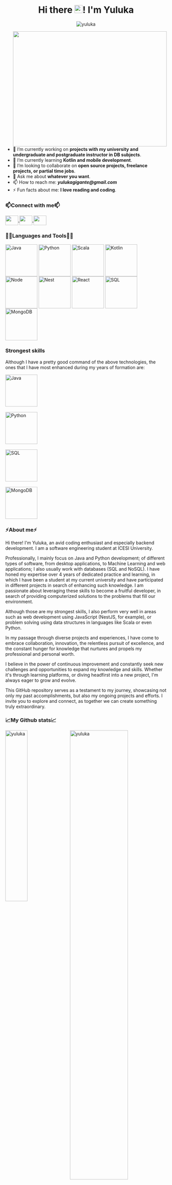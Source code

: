 <h1 align="center"> Hi there <img src="https://media.giphy.com/media/hvRJCLFzcasrR4ia7z/giphy.gif" width="25px">! I'm Yuluka </h1>

<p align="center"> <img src="https://komarev.com/ghpvc/?username=cuatrosr&label=Profile%20views&color=0e75b6&style=flat" alt="yuluka"> </p>
<img align="right" width="480px" height="360px" src="https://media.giphy.com/media/v1.Y2lkPTc5MGI3NjExMG5rbDR3bWZkeW40ZjUyYjdqejJ0dHJvZXFobHNtaHI0d3Izamo2ciZlcD12MV9pbnRlcm5hbF9naWZfYnlfaWQmY3Q9Zw/yYSSBtDgbbRzq/giphy.gif">

- 🔭 I’m currently working on **projects with my university and undergraduate and postgraduate instructor in DB subjects**.
- 🌱 I’m currently learning **Kotlin and mobile development**.
- 👯 I’m looking to collaborate on **open source projects, freelance projects, or partial time jobs**.
- 💬 Ask me about **whatever you want**.
- 📫 How to reach me: **_yulukagigante@gmail.com_**
- ⚡ Fun facts about me: **I love reading and coding**.

<h3> 📫Connect with me📫 </h3>
<p>
  <a href="https://api.whatsapp.com/send?phone=3127489843" target="_blank">
    <img align="center" src="https://raw.githubusercontent.com/rahuldkjain/github-profile-readme-generator/master/src/images/icons/Social/whatsapp.svg" height="30" width="40">
  </a>
  
  <a href="mailto:yulukagigante@gmail.com" target="_blank">
    <img align="center" src="https://upload.wikimedia.org/wikipedia/commons/7/7e/Gmail_icon_%282020%29.svg" height="30" width="40">
  </a>

  <a href="https://www.linkedin.com/in/yuluka-gigante-muriel-933a33254/" target="_blank">
    <img align="center" src="https://raw.githubusercontent.com/rahuldkjain/github-profile-readme-generator/master/src/images/icons/Social/linked-in-alt.svg" height="30" width="40">
  </a>
</p>

<h3> 👨‍💻Languages and Tools👨‍💻 </h3>

<p>
  <img align="center" src="https://cdn-icons-png.flaticon.com/512/226/226777.png" alt="Java" style="width: 100px; height: 100px;">

  <img align="center" src="https://upload.wikimedia.org/wikipedia/commons/thumb/c/c3/Python-logo-notext.svg/800px-Python-logo-notext.svg.png" alt="Python" style="width: 100px; height: 100px;">
  
  <img align="center" src="https://upload.wikimedia.org/wikipedia/commons/thumb/3/39/Scala-full-color.svg/1920px-Scala-full-color.svg.png" alt="Scala" style="width: 100px; height: 100px;">

  <img align="center" src="https://upload.wikimedia.org/wikipedia/commons/thumb/3/37/Kotlin_Icon_2021.svg/1024px-Kotlin_Icon_2021.svg.png" alt="Kotlin" style="width: 100px; height: 100px;">
  
  <img align="center" src="https://upload.wikimedia.org/wikipedia/commons/thumb/d/d9/Node.js_logo.svg/1920px-Node.js_logo.svg.png" alt="Node" style="width: 100px; height: 100px;">

  <img align="center" src="https://nestjs.com/logo-small-gradient.76616405.svg" alt="Nest" style="width: 100px; height: 100px;">
  
  <img align="center" src="https://upload.wikimedia.org/wikipedia/commons/thumb/3/30/React_Logo_SVG.svg/1024px-React_Logo_SVG.svg.png" alt="React" style="width: 100px; height: 100px;">
  
  <img align="center" src="https://static-00.iconduck.com/assets.00/sql-database-sql-azure-icon-1955x2048-4pmty46t.png" alt="SQL" style="width: 100px; height: 100px;">
  
  <img align="center" src="https://www.svgrepo.com/show/331488/mongodb.svg" alt="MongoDB" style="width: 100px; height: 100px;">
</p>

<h3> Strongest skills </h3>
<p>
Although I have a pretty good command of the above technologies, the ones that I have most enhanced during my years of formation are: 
</p>

<p>
  <img align="center" src="https://cdn-icons-png.flaticon.com/512/226/226777.png" alt="Java" style="width: 100px; height: 100px;">

  <br>
  <br>

  <img align="center" src="https://upload.wikimedia.org/wikipedia/commons/thumb/c/c3/Python-logo-notext.svg/800px-Python-logo-notext.svg.png" alt="Python" style="width: 100px; height: 100px;">

  <br>
  <br>

  <img align="center" src="https://static-00.iconduck.com/assets.00/sql-database-sql-azure-icon-1955x2048-4pmty46t.png" alt="SQL" style="width: 100px; height: 100px;">
  
  <br>
  <br>

  <img align="center" src="https://www.svgrepo.com/show/331488/mongodb.svg" alt="MongoDB" style="width: 100px; height: 100px;">

</p>

<h3> ⚡About me⚡ </h3>
<p>
Hi there! I'm Yuluka, an avid coding enthusiast and especially backend development. I am a software engineering student at ICESI University.

Professionally, I mainly focus on Java and Python development; of different types of software, from desktop applications, to Machine Learning and web applications; I also usually work with databases (SQL and NoSQL). I have honed my expertise over 4 years of dedicated practice and learning, in which I have been a student at my current university and have participated in different projects in search of enhancing such knowledge. I am passionate about leveraging these skills to become a fruitful developer, in search of providing computerized solutions to the problems that fill our environment.

Although those are my strongest skills, I also perform very well in areas such as web development using JavaScript (NestJS, for example), or problem solving using data structures in languages like Scala or even Python.

In my passage through diverse projects and experiences, I have come to embrace collaboration, innovation, the relentless pursuit of excellence, and the constant hunger for knowledge that nurtures and propels my professional and personal worth.

I believe in the power of continuous improvement and constantly seek new challenges and opportunities to expand my knowledge and skills. Whether it's through learning platforms, or diving headfirst into a new project, I'm always eager to grow and evolve.

This GitHub repository serves as a testament to my journey, showcasing not only my past accomplishments, but also my ongoing projects and efforts. I invite you to explore and connect, as together we can create something truly extraordinary.
</p>

<h3> 📈My Github stats📈 </h3>
<img align="right" src="https://github-readme-stats.vercel.app/api?username=yuluka&show_icons=true&theme=react&include_all_commits=true&locale=en" alt="yuluka" width="60%">

<img src="https://github-readme-stats.vercel.app/api/top-langs?username=yuluka&show_icons=true&theme=react&include_all_commits=true&locale=en&layout=compact" alt="yuluka" width="37%">

